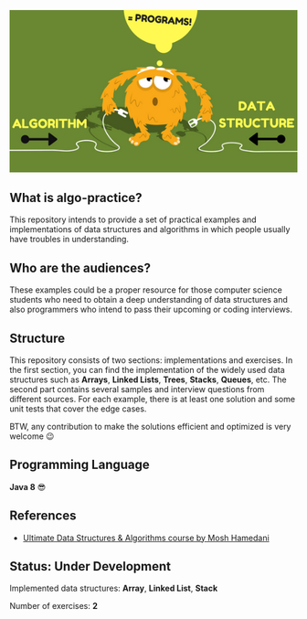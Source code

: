 ![](image.png)
## What is algo-practice?
This repository intends to provide a set of practical examples and implementations of data structures and algorithms in 
which people usually have troubles in understanding. 

## Who are the audiences?
These examples could be a proper resource for those computer science students who need to obtain a deep understanding 
of data structures and also programmers who intend to pass their upcoming or coding interviews.

## Structure
This repository consists of two sections: implementations and exercises. In the first section, you can find the 
implementation of the widely used data structures such as **Arrays**, **Linked Lists**, **Trees**, **Stacks**, **Queues**, etc. The second 
part contains several samples and interview questions from different sources. For each example, there is at least one 
solution and some unit tests that cover the edge cases.

BTW, any contribution to make the solutions efficient and optimized is very welcome 😉

## Programming Language
**Java 8** 😎

## References
- [Ultimate Data Structures & Algorithms course by Mosh Hamedani](https://codewithmosh.com/p/data-structures-algorithms)

## Status: Under Development

Implemented data structures: **Array**, **Linked List**, **Stack**

Number of exercises: **2**
